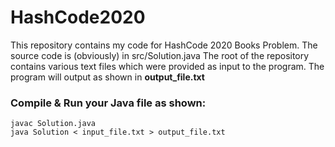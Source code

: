 # HashCode2020
This repository contains my code for HashCode 2020 Books Problem.
The source code is (obviously) in src/Solution.java
The root of the repository contains various text files which were provided as input to the program.
The program will output as shown in **output_file.txt**


### Compile & Run your Java file as shown:

```
javac Solution.java 
java Solution < input_file.txt > output_file.txt
```

